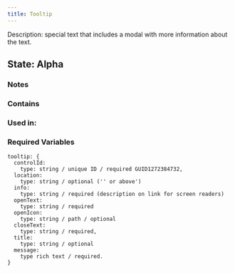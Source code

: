 ```yaml
---
title: Tooltip
---
```


Description: special text that includes a modal with more information about the text.

## State: Alpha

### Notes


### Contains


### Used in:


### Required Variables

~~~
tooltip: {
  controlId: 
    type: string / unique ID / required GUID1272384732,
  location: 
    type: string / optional ('' or above')
  info: 
    type: string / required (description on link for screen readers)
  openText: 
    type: string / required
  openIcon: 
    type: string / path / optional
  closeText: 
    type: string / required,
  title: 
    type: string / optional
  message: 
    type rich text / required. 
}

~~~
